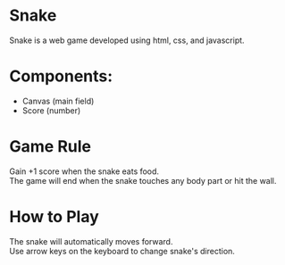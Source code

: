 # Snake
Snake is a web game developed using html, css, and javascript. 

# Components:
* Canvas (main field)
* Score (number)

# Game Rule
Gain +1 score when the snake eats food. <br />
The game will end when the snake touches any body part or hit the wall.

# How to Play
The snake will automatically moves forward. <br />
Use arrow keys on the keyboard to change snake's direction.

